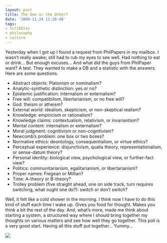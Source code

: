 ```yaml
---
layout: post
title: The One or the Other?
date: '2009-11-24 11:28:48'
tags:
- scribbles
- philosophy
- culture
---
```



Yesterday when I got up I found a request from PhilPapers in my mailbox. I wasn’t really awake; still had to rub my eyes to see well. Had nothing to eat or drink… But enough excuses… And what did the guys from PhilPaper want? A test. They wanted to make a DB and a statistic with the answers. Here are some questions.

- Abstract objects: Platonism or nominalism?
- Analytic-synthetic distinction: yes or no?
- Epistemic justification: internalism or externalism?
- Free will: compatibilism, libertarianism, or no free will?
- God: theism or atheism?
- External world: idealism, skepticism, or non-skeptical realism?
- Knowledge: empiricism or rationalism?
- Knowledge claims: contextualism, relativism, or invariantism?
- Mental content: internalism or externalism?
- Moral judgment: cognitivism or non-cognitivism?
- Newcomb’s problem: one box or two boxes?
- Normative ethics: deontology, consequentialism, or virtue ethics?
- Perceptual experience: disjunctivism, qualia theory, representationalism, or sense-datum theory?
- Personal identity: biological view, psychological view, or further-fact view?
- Politics: communitarianism, egalitarianism, or libertarianism?
- Proper names: Fregean or Millian?
- Time: A-theory or B-theory?
- Trolley problem (five straight ahead, one on side track, turn requires switching, what ought one do?): switch or don’t switch?

Well, it felt like a cold shower in the morning. I think now I have to do this kind of stuff each time I wake up. Gives you food for thought. Makes you think a bit the rest of the day. And, what’s more, made me think about starting a system, a structured way where I should bring together my thoughts on various matters and see how well they go together. This poll is a very good start. Having all this stuff put together… Yummy…

[![](http://lh3.ggpht.com/_8N3MB6ce-Uw/Swm8bUOsUeI/AAAAAAAAMqI/gz8o_Ro8H74/s800/DSC09041.JPG)](http://lh3.ggpht.com/_8N3MB6ce-Uw/Swm8bUOsUeI/AAAAAAAAMqI/gz8o_Ro8H74/s800/DSC09041.JPG)


